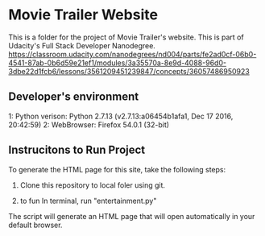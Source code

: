 # Movie Trailer Website

This is a folder for the project of Movie Trailer's website. This is part of Udacity's Full Stack Developer Nanodegree.
https://classroom.udacity.com/nanodegrees/nd004/parts/fe2ad0cf-06b0-4541-87ab-0b6d59e21ef1/modules/3a35570a-8e9d-4088-96d0-3dbe22d1fcb6/lessons/3561209451239847/concepts/36057486950923

## Developer's environment
  1: Python verison: Python 2.7.13 (v2.7.13:a06454b1afa1, Dec 17 2016, 20:42:59)
  2: WebBrowser: Firefox 54.0.1 (32-bit)
  
  
## Instrucitons to Run Project

To generate the HTML page for this site, take the following steps:

  1. Clone this repository to local foler using git.

  2. to fun In terminal, run "entertainment.py"

The script will generate an HTML page that will open automatically in your default browser. 
